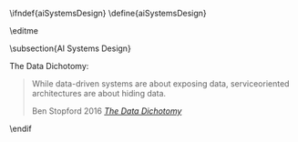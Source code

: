 \ifndef{aiSystemsDesign}
\define{aiSystemsDesign}

\editme

\subsection{AI Systems Design}

The Data Dichotomy:

> While data-driven systems are about exposing data, serviceoriented architectures are about hiding data.
>
> Ben Stopford 2016 [*The Data Dichotomy*](https://www.confluent.io/en-gb/blog/data-dichotomy-rethinking-the-way-we-treat-data-and-services)


\endif
